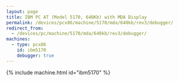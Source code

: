 ```yaml
---
layout: page
title: IBM PC AT (Model 5170, 640Kb) with MDA Display
permalink: /devices/pcx86/machine/5170/mda/640kb/rev3/debugger/
redirect_from:
  - /devices/pc/machine/5170/mda/640kb/rev3/debugger/
machines:
  - type: pcx86
    id: ibm5170
    debugger: true
---
```


{% include machine.html id="ibm5170" %}
